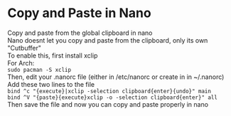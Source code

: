 # Copy and Paste in Nano  
Copy and paste from the global clipboard in nano  
Nano doesnt let you copy and paste from the clipboard, only its own "Cutbuffer"  
To enable this, first install xclip  
For Arch:  
`sudo pacman -S xclip`  
Then, edit your .nanorc file (either in /etc/nanorc or create in in ~/.nanorc)  
Add these two lines to the file  
`bind ^c "{execute}|xclip -selection clipboard{enter}{undo}" main`  
`bind ^V "{paste}{execute}xclip -o -selection clipboard{enter}" all`  
Then save the file and now you can copy and paste properly in nano  
